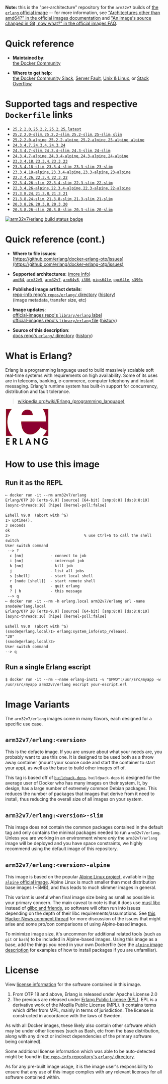 <!--

********************************************************************************

WARNING:

    DO NOT EDIT "erlang/README.md"

    IT IS AUTO-GENERATED

    (from the other files in "erlang/" combined with a set of templates)

********************************************************************************

-->

**Note:** this is the "per-architecture" repository for the `arm32v7` builds of [the `erlang` official image](https://hub.docker.com/_/erlang) -- for more information, see ["Architectures other than amd64?" in the official images documentation](https://github.com/docker-library/official-images#architectures-other-than-amd64) and ["An image's source changed in Git, now what?" in the official images FAQ](https://github.com/docker-library/faq#an-images-source-changed-in-git-now-what).

# Quick reference

-	**Maintained by**:  
	[the Docker Community](https://github.com/erlang/docker-erlang-otp)

-	**Where to get help**:  
	[the Docker Community Slack](https://dockr.ly/comm-slack), [Server Fault](https://serverfault.com/help/on-topic), [Unix & Linux](https://unix.stackexchange.com/help/on-topic), or [Stack Overflow](https://stackoverflow.com/help/on-topic)

# Supported tags and respective `Dockerfile` links

-	[`25.2.2.0`, `25.2.2`, `25.2`, `25`, `latest`](https://github.com/erlang/docker-erlang-otp/blob/b6f02e74925e25f4fef924ff97625f9f839fc0d7/25/Dockerfile)
-	[`25.2.2.0-slim`, `25.2.2-slim`, `25.2-slim`, `25-slim`, `slim`](https://github.com/erlang/docker-erlang-otp/blob/b6f02e74925e25f4fef924ff97625f9f839fc0d7/25/slim/Dockerfile)
-	[`25.2.2.0-alpine`, `25.2.2-alpine`, `25.2-alpine`, `25-alpine`, `alpine`](https://github.com/erlang/docker-erlang-otp/blob/b6f02e74925e25f4fef924ff97625f9f839fc0d7/25/alpine/Dockerfile)
-	[`24.3.4.7`, `24.3.4`, `24.3`, `24`](https://github.com/erlang/docker-erlang-otp/blob/d5200b7de8a095532162d57c491effc760d919b4/24/Dockerfile)
-	[`24.3.4.7-slim`, `24.3.4-slim`, `24.3-slim`, `24-slim`](https://github.com/erlang/docker-erlang-otp/blob/d5200b7de8a095532162d57c491effc760d919b4/24/slim/Dockerfile)
-	[`24.3.4.7-alpine`, `24.3.4-alpine`, `24.3-alpine`, `24-alpine`](https://github.com/erlang/docker-erlang-otp/blob/d5200b7de8a095532162d57c491effc760d919b4/24/alpine/Dockerfile)
-	[`23.3.4.18`, `23.3.4`, `23.3`, `23`](https://github.com/erlang/docker-erlang-otp/blob/ba3db36fd4ce972f32c91d9043dc2acb5a07063f/23/Dockerfile)
-	[`23.3.4.18-slim`, `23.3.4-slim`, `23.3-slim`, `23-slim`](https://github.com/erlang/docker-erlang-otp/blob/ba3db36fd4ce972f32c91d9043dc2acb5a07063f/23/slim/Dockerfile)
-	[`23.3.4.18-alpine`, `23.3.4-alpine`, `23.3-alpine`, `23-alpine`](https://github.com/erlang/docker-erlang-otp/blob/ba3db36fd4ce972f32c91d9043dc2acb5a07063f/23/alpine/Dockerfile)
-	[`22.3.4.26`, `22.3.4`, `22.3`, `22`](https://github.com/erlang/docker-erlang-otp/blob/65d8b721f96b98d2daa032cd7431ff64d5e8154a/22/Dockerfile)
-	[`22.3.4.26-slim`, `22.3.4-slim`, `22.3-slim`, `22-slim`](https://github.com/erlang/docker-erlang-otp/blob/65d8b721f96b98d2daa032cd7431ff64d5e8154a/22/slim/Dockerfile)
-	[`22.3.4.26-alpine`, `22.3.4-alpine`, `22.3-alpine`, `22-alpine`](https://github.com/erlang/docker-erlang-otp/blob/65d8b721f96b98d2daa032cd7431ff64d5e8154a/22/alpine/Dockerfile)
-	[`21.3.8.24`, `21.3.8`, `21.3`, `21`](https://github.com/erlang/docker-erlang-otp/blob/fd21a3bf876b240b413d2cd4543d832dca466c5c/21/Dockerfile)
-	[`21.3.8.24-slim`, `21.3.8-slim`, `21.3-slim`, `21-slim`](https://github.com/erlang/docker-erlang-otp/blob/fd21a3bf876b240b413d2cd4543d832dca466c5c/21/slim/Dockerfile)
-	[`20.3.8.26`, `20.3.8`, `20.3`, `20`](https://github.com/erlang/docker-erlang-otp/blob/fd21a3bf876b240b413d2cd4543d832dca466c5c/20/Dockerfile)
-	[`20.3.8.26-slim`, `20.3.8-slim`, `20.3-slim`, `20-slim`](https://github.com/erlang/docker-erlang-otp/blob/fd21a3bf876b240b413d2cd4543d832dca466c5c/20/slim/Dockerfile)

[![arm32v7/erlang build status badge](https://img.shields.io/jenkins/s/https/doi-janky.infosiftr.net/job/multiarch/job/arm32v7/job/erlang.svg?label=arm32v7/erlang%20%20build%20job)](https://doi-janky.infosiftr.net/job/multiarch/job/arm32v7/job/erlang/)

# Quick reference (cont.)

-	**Where to file issues**:  
	[https://github.com/erlang/docker-erlang-otp/issues](https://github.com/erlang/docker-erlang-otp/issues)

-	**Supported architectures**: ([more info](https://github.com/docker-library/official-images#architectures-other-than-amd64))  
	[`amd64`](https://hub.docker.com/r/amd64/erlang/), [`arm32v5`](https://hub.docker.com/r/arm32v5/erlang/), [`arm32v7`](https://hub.docker.com/r/arm32v7/erlang/), [`arm64v8`](https://hub.docker.com/r/arm64v8/erlang/), [`i386`](https://hub.docker.com/r/i386/erlang/), [`mips64le`](https://hub.docker.com/r/mips64le/erlang/), [`ppc64le`](https://hub.docker.com/r/ppc64le/erlang/), [`s390x`](https://hub.docker.com/r/s390x/erlang/)

-	**Published image artifact details**:  
	[repo-info repo's `repos/erlang/` directory](https://github.com/docker-library/repo-info/blob/master/repos/erlang) ([history](https://github.com/docker-library/repo-info/commits/master/repos/erlang))  
	(image metadata, transfer size, etc)

-	**Image updates**:  
	[official-images repo's `library/erlang` label](https://github.com/docker-library/official-images/issues?q=label%3Alibrary%2Ferlang)  
	[official-images repo's `library/erlang` file](https://github.com/docker-library/official-images/blob/master/library/erlang) ([history](https://github.com/docker-library/official-images/commits/master/library/erlang))

-	**Source of this description**:  
	[docs repo's `erlang/` directory](https://github.com/docker-library/docs/tree/master/erlang) ([history](https://github.com/docker-library/docs/commits/master/erlang))

# What is Erlang?

Erlang is a programming language used to build massively scalable soft real-time systems with requirements on high availability. Some of its uses are in telecoms, banking, e-commerce, computer telephony and instant messaging. Erlang's runtime system has built-in support for concurrency, distribution and fault tolerance.

> [wikipedia.org/wiki/Erlang_(programming_language)](https://en.wikipedia.org/wiki/Erlang_%28programming_language%29)

![logo](https://raw.githubusercontent.com/docker-library/docs/4144083772e02655d41aa10d6467aaf1e99fa77b/erlang/logo.png)

# How to use this image

## Run it as the REPL

```console
➸ docker run -it --rm arm32v7/erlang
Erlang/OTP 20 [erts-9.0] [source] [64-bit] [smp:8:8] [ds:8:8:10] [async-threads:10] [hipe] [kernel-poll:false]

Eshell V9.0  (abort with ^G)
1> uptime().
3 seconds
ok
2>                                 % use Ctrl+G to call the shell switch
User switch command
 --> ?
  c [nn]            - connect to job
  i [nn]            - interrupt job
  k [nn]            - kill job
  j                 - list all jobs
  s [shell]         - start local shell
  r [node [shell]]  - start remote shell
  q                 - quit erlang
  ? | h             - this message
 --> q
➸ docker run -it --rm -h erlang.local arm32v7/erlang erl -name snode@erlang.local
Erlang/OTP 20 [erts-9.0] [source] [64-bit] [smp:8:8] [ds:8:8:10] [async-threads:10] [hipe] [kernel-poll:false]

Eshell V9.0  (abort with ^G)
(snode@erlang.local)1> erlang:system_info(otp_release).
"20"
(snode@erlang.local)2>
User switch command
--> q
```

## Run a single Erlang escript

```console
$ docker run -it --rm --name erlang-inst1 -v "$PWD":/usr/src/myapp -w /usr/src/myapp arm32v7/erlang escript your-escript.erl
```

# Image Variants

The `arm32v7/erlang` images come in many flavors, each designed for a specific use case.

## `arm32v7/erlang:<version>`

This is the defacto image. If you are unsure about what your needs are, you probably want to use this one. It is designed to be used both as a throw away container (mount your source code and start the container to start your app), as well as the base to build other images off of.

This tag is based off of [`buildpack-deps`](https://hub.docker.com/_/buildpack-deps/). `buildpack-deps` is designed for the average user of Docker who has many images on their system. It, by design, has a large number of extremely common Debian packages. This reduces the number of packages that images that derive from it need to install, thus reducing the overall size of all images on your system.

## `arm32v7/erlang:<version>-slim`

This image does not contain the common packages contained in the default tag and only contains the minimal packages needed to run `arm32v7/erlang`. Unless you are working in an environment where *only* the `arm32v7/erlang` image will be deployed and you have space constraints, we highly recommend using the default image of this repository.

## `arm32v7/erlang:<version>-alpine`

This image is based on the popular [Alpine Linux project](https://alpinelinux.org), available in [the `alpine` official image](https://hub.docker.com/_/alpine). Alpine Linux is much smaller than most distribution base images (~5MB), and thus leads to much slimmer images in general.

This variant is useful when final image size being as small as possible is your primary concern. The main caveat to note is that it does use [musl libc](https://musl.libc.org) instead of [glibc and friends](https://www.etalabs.net/compare_libcs.html), so software will often run into issues depending on the depth of their libc requirements/assumptions. See [this Hacker News comment thread](https://news.ycombinator.com/item?id=10782897) for more discussion of the issues that might arise and some pro/con comparisons of using Alpine-based images.

To minimize image size, it's uncommon for additional related tools (such as `git` or `bash`) to be included in Alpine-based images. Using this image as a base, add the things you need in your own Dockerfile (see the [`alpine` image description](https://hub.docker.com/_/alpine/) for examples of how to install packages if you are unfamiliar).

# License

View [license information](http://www.erlang.org/about.html) for the software contained in this image.

1.	From OTP 18 and above, Erlang is released under Apache License 2.0
2.	The previous are released under [Erlang Public License (EPL)](http://www.erlang.org/EPLICENSE). EPL is a derivative work of the Mozilla Public License (MPL). It contains terms which differ from MPL, mainly in terms of jurisdiction. The license is constructed in accordance with the laws of Sweden.

As with all Docker images, these likely also contain other software which may be under other licenses (such as Bash, etc from the base distribution, along with any direct or indirect dependencies of the primary software being contained).

Some additional license information which was able to be auto-detected might be found in [the `repo-info` repository's `erlang/` directory](https://github.com/docker-library/repo-info/tree/master/repos/erlang).

As for any pre-built image usage, it is the image user's responsibility to ensure that any use of this image complies with any relevant licenses for all software contained within.

